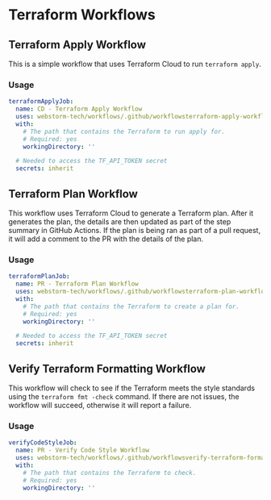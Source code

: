 # Terraform Workflows

## Terraform Apply Workflow
This is a simple workflow that uses Terraform Cloud to run `terraform apply`.

### Usage
```yaml
terraformApplyJob:
  name: CD - Terraform Apply Workflow
  uses: webstorm-tech/workflows/.github/workflowsterraform-apply-workflow.yml@v5
  with:
    # The path that contains the Terraform to run apply for.
    # Required: yes
    workingDirectory: ''

  # Needed to access the TF_API_TOKEN secret
  secrets: inherit
```

## Terraform Plan Workflow
This workflow uses Terraform Cloud to generate a Terraform plan.
After it generates the plan, the details are then updated as part of the step summary in GitHub Actions.
If the plan is being ran as part of a pull request, it will add a comment to the PR with the details of the plan.

### Usage
```yaml
terraformPlanJob:
  name: PR - Terraform Plan Workflow
  uses: webstorm-tech/workflows/.github/workflowsterraform-plan-workflow.yml@v5
  with:
    # The path that contains the Terraform to create a plan for.
    # Required: yes
    workingDirectory: ''

  # Needed to access the TF_API_TOKEN secret
  secrets: inherit
```

## Verify Terraform Formatting Workflow
This workflow will check to see if the Terraform meets the style standards using the `terraform fmt -check` command.
If there are not issues, the workflow will succeed, otherwise it will report a failure.

### Usage
```yaml
verifyCodeStyleJob:
  name: PR - Verify Code Style Workflow
  uses: webstorm-tech/workflows/.github/workflowsverify-terraform-formatting-workflow.yml@v5
  with:
    # The path that contains the Terraform to check.
    # Required: yes
    workingDirectory: ''
```
